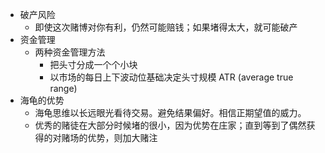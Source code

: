 - 破产风险  
	- 即使这次赌博对你有利，仍然可能赔钱；如果堵得太大，就可能破产  
- 资金管理  
	- 两种资金管理方法  
		- 把头寸分成一个个小块  
		- 以市场的每日上下波动位基础决定头寸规模 ATR (average true range)  
- 海龟的优势  
	- 海龟思维以长远眼光看待交易。避免结果偏好。相信正期望值的威力。  
	- 优秀的赌徒在大部分时候堵的很小，因为优势在庄家；直到等到了偶然获得的对赌场的优势，则加大赌注  